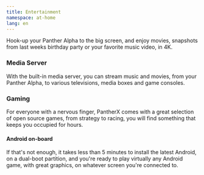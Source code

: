 ```yaml
---
title: Entertainment
namespace: at-home
lang: en
---
```


Hook-up your Panther Alpha to the big screen, and enjoy movies, snapshots from last weeks birthday party or your favorite music video, in 4K.

### Media Server

With the built-in media server, you can stream music and movies, from your Panther Alpha, to various televisions, media boxes and game consoles.

### Gaming

For everyone with a nervous finger, PantherX comes with a great selection of open source games, from strategy to racing, you will find something that keeps you occupied for hours.

#### Android on-board

If that's not enough, it takes less than 5 minutes to install the latest Android, on a dual-boot partition, and you're ready to play virtually any Android game, with great graphics, on whatever screen you're connected to.
